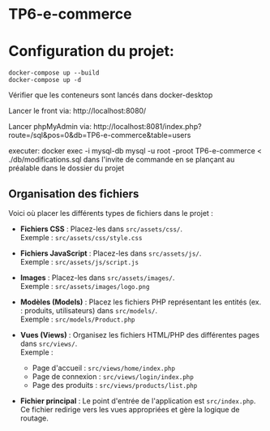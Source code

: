 # TP6-e-commerce

# Configuration du projet:

```
docker-compose up --build
docker-compose up -d
```

Vérifier que les conteneurs sont lancés dans docker-desktop

Lancer le front via: http://localhost:8080/

Lancer phpMyAdmin via: http://localhost:8081/index.php?route=/sql&pos=0&db=TP6-e-commerce&table=users

executer: docker exec -i mysql-db mysql -u root -proot TP6-e-commerce < ./db/modifications.sql dans l'invite de commande en se plançant au préalable dans le dossier du projet

## Organisation des fichiers

Voici où placer les différents types de fichiers dans le projet :

- **Fichiers CSS** : Placez-les dans `src/assets/css/`.  
  Exemple : `src/assets/css/style.css`

- **Fichiers JavaScript** : Placez-les dans `src/assets/js/`.  
  Exemple : `src/assets/js/script.js`

- **Images** : Placez-les dans `src/assets/images/`.  
  Exemple : `src/assets/images/logo.png`

- **Modèles (Models)** : Placez les fichiers PHP représentant les entités (ex. : produits, utilisateurs) dans `src/models/`.  
  Exemple : `src/models/Product.php`

- **Vues (Views)** : Organisez les fichiers HTML/PHP des différentes pages dans `src/views/`.  
  Exemple : 
  - Page d'accueil : `src/views/home/index.php`
  - Page de connexion : `src/views/login/index.php`
  - Page des produits : `src/views/products/list.php`

- **Fichier principal** : Le point d'entrée de l'application est `src/index.php`.  
  Ce fichier redirige vers les vues appropriées et gère la logique de routage.
